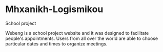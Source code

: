 # Mhxanikh-Logismikou
School project

Webeng is a school project website and it was designed to facilitate people's appointments.
Users from all over the world are able to choose particular dates and times to organize meetings.
